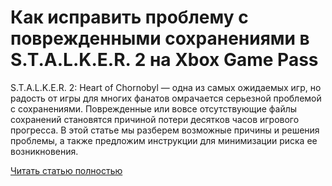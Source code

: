 # Как исправить проблему с поврежденными сохранениями в S.T.A.L.K.E.R. 2 на Xbox Game Pass



S.T.A.L.K.E.R. 2: Heart of Chornobyl — одна из самых ожидаемых игр, но радость от игры для многих фанатов омрачается серьезной проблемой с сохранениями. Поврежденные или вовсе отсутствующие файлы сохранений становятся причиной потери десятков часов игрового прогресса. В этой статье мы разберем возможные причины и решения проблемы, а также предложим инструкции для минимизации риска ее возникновения.

[Читать статью полностью](https://xyberbara.com/gaming/save-data-corrupted-stalker-2/)

